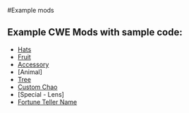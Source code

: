 #Example mods

## Example CWE Mods with sample code:
* [Hats](https://github.com/NostalgiaNinja/CWEAPI_ExampleHat)
* [Fruit](https://github.com/NostalgiaNinja/CWEAPI_ExampleFruit)
* [Accessory](https://github.com/NostalgiaNinja/CWEAPI_ExampleAccessory)
* [Animal]
* [Tree](https://github.com/NostalgiaNinja/CWEAPI_ExampleTree)
* [Custom Chao](https://github.com/NostalgiaNinja/CWEAPI_ExampleCharChao)
* [Special - Lens]
* [Fortune Teller Name](https://github.com/NostalgiaNinja/CWEAPI_ExampleFTName)
